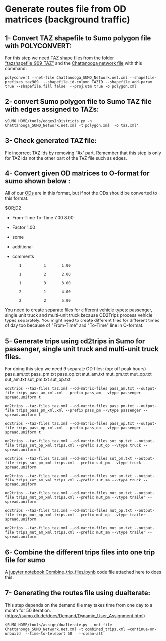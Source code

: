 # Generate routes file from OD matrices (background traffic)

## 1- Convert TAZ shapefile to Sumo polygon file with POLYCONVERT:
For this step we need TAZ shape files from the folder [“tazshapefile_909_TAZ”](https://github.com/smarttransit-ai/transit-gym/tree/master/simulation/Generate_routes_file_from_OD_matrices/TAZ_shapefiles) and the [Chattanooga network file](https://github.com/smarttransit-ai/transit-gym/tree/master/simulation/Generate_routes_file_from_OD_matrices/Chattanooga_Network) with this command: 

`polyconvert --net-file Chattanooga_SUMO_Network.net.xml --shapefile-prefixes taz909  --shapefile.id-column TAZID --shapefile.add-param true --shapefile.fill false  --proj.utm true -o polygon.xml`


## 2- convert Sumo polygon file to Sumo TAZ file with edges assigned to TAZs:

`$SUMO_HOME/tools/edgesInDistricts.py -n Chattanooga_SUMO_Network.net.xml -t polygon.xml  -o taz.xml'`

## 3- Check generated TAZ file:

Fix incorrect TAZ ids by removing “#x” part. Remember that this step is only for TAZ ids not the other  part of the TAZ file such as edges.

## 4- Convert given OD matrices to O-format for sumo shown below :
All of our [ODs](https://github.com/smarttransit-ai/transit-gym/tree/master/simulation/Generate_routes_file_from_OD_matrices/OD_matrices) are in this format, but if not the ODs should be converted to this format.

$OR;D2
* From-Time  To-Time
7.00 8.00
* Factor
1.00
* some
* additional
* comments

         1          1       1.00
         
         1          2       2.00
         
         1          3       3.00
         
         2          1       4.00
         
         2          2       5.00
         
     

You need to create separate files for different vehicle types: passenger, single unit truck and multi-unit truck because OD2Trips process vehicle types separately. 
You might need to create different files for different times of day too because of "From-Time" and "To-Time" line in O-format.

## 5- Generate trips using od2trips in Sumo for passenger, single unit truck and multi-unit truck files.

For doing this step we need 9 separate OD files: (op: off peak hours)
pass_am.txt
pass_pm.txt
pass_op.txt
mut_am.txt
mut_pm.txt
mut_op.txt
sut_am.txt
sut_pm.txt
sut_op.txt

`od2trips --taz-files taz.xml --od-matrix-files pass_am.txt --output-file trips_pass_am_xml.xml --prefix pass_am --vtype passenger --spread.uniform t`

`od2trips --taz-files taz.xml --od-matrix-files pass_pm.txt --output-file trips_pass_pm_xml.xml --prefix pass_pm --vtype passenger --spread.uniform t`

`od2trips --taz-files taz.xml --od-matrix-files pass_op.txt --output-file trips_pass_op_xml.xml --prefix pass_op --vtype passenger --spread.uniform t`

`od2trips --taz-files taz.xml --od-matrix-files sut_op.txt --output-file trips_sut_op_xml.trips.xml --prefix sut_op --vtype truck --spread.uniform t`

`od2trips --taz-files taz.xml --od-matrix-files sut_pm.txt --output-file trips_sut_pm_xml.trips.xml --prefix sut_pm --vtype truck --spread.uniform`

`od2trips --taz-files taz.xml --od-matrix-files sut_am.txt --output-file trips_sut_am_xml.trips.xml --prefix sut_am --vtype truck --spread.uniform`

`od2trips --taz-files taz.xml --od-matrix-files mut_pm.txt --output-file trips_mut_pm_xml.trips.xml --prefix mut_pm --vtype trailer --spread.uniform`

`od2trips --taz-files taz.xml --od-matrix-files mut_op.txt --output-file trips_mut_op_xml.trips.xml --prefix mut_op --vtype trailer --spread.uniform`

`od2trips --taz-files taz.xml --od-matrix-files mut_am.txt --output-file trips_mut_am_xml.trips.xml --prefix mut_am --vtype trailer --spread.uniform`

## 6- Combine the different trips files into one trip file for sumo
A [jupyter notebook Combine_trip_files.ipynb](https://github.com/smarttransit-ai/transit-gym/tree/master/simulation/Generate_routes_file_from_OD_matrices)  code file attached here to does this.

## 7- Generating the routes file using  duaIterate:
This step depends on the demand file may takes time from one day to a month for 50 iteration. (https://sumo.dlr.de/docs/Demand/Dynamic_User_Assignment.html)

`$SUMO_HOME/tools/assign/duaIterate.py --net-file Chattanooga_SUMO_Network.net.xml -t combined_trips.xml –continue-on-unbuild  --time-to-teleport 50   --clean-alt `




